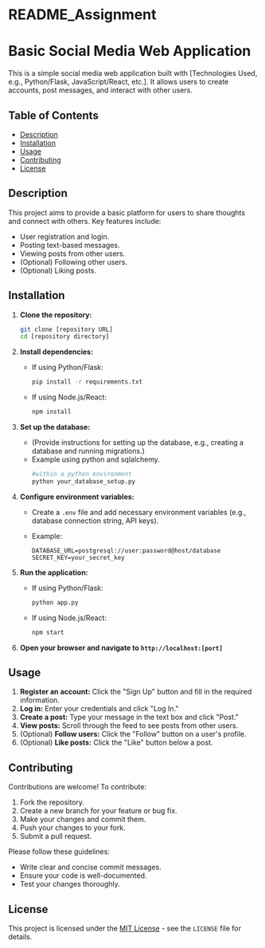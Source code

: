 # README_Assignment
# Basic Social Media Web Application

This is a simple social media web application built with [Technologies Used, e.g., Python/Flask, JavaScript/React, etc.]. It allows users to create accounts, post messages, and interact with other users.

## Table of Contents

* [Description](#description)
* [Installation](#installation)
* [Usage](#usage)
* [Contributing](#contributing)
* [License](#license)

## Description

This project aims to provide a basic platform for users to share thoughts and connect with others. Key features include:

* User registration and login.
* Posting text-based messages.
* Viewing posts from other users.
* (Optional) Following other users.
* (Optional) Liking posts.

## Installation

1.  **Clone the repository:**

    ```bash
    git clone [repository URL]
    cd [repository directory]
    ```

2.  **Install dependencies:**

    * If using Python/Flask:

        ```bash
        pip install -r requirements.txt
        ```

    * If using Node.js/React:

        ```bash
        npm install
        ```

3.  **Set up the database:**

    * (Provide instructions for setting up the database, e.g., creating a database and running migrations.)
    * Example using python and sqlalchemy.
        ```python
        #within a python environment
        python your_database_setup.py
        ```

4.  **Configure environment variables:**

    * Create a `.env` file and add necessary environment variables (e.g., database connection string, API keys).
    * Example:

        ```
        DATABASE_URL=postgresql://user:password@host/database
        SECRET_KEY=your_secret_key
        ```

5.  **Run the application:**

    * If using Python/Flask:

        ```bash
        python app.py
        ```

    * If using Node.js/React:

        ```bash
        npm start
        ```

6.  **Open your browser and navigate to `http://localhost:[port]`**

## Usage

1.  **Register an account:** Click the "Sign Up" button and fill in the required information.
2.  **Log in:** Enter your credentials and click "Log In."
3.  **Create a post:** Type your message in the text box and click "Post."
4.  **View posts:** Scroll through the feed to see posts from other users.
5.  (Optional) **Follow users:** Click the "Follow" button on a user's profile.
6.  (Optional) **Like posts:** Click the "Like" button below a post.

## Contributing

Contributions are welcome! To contribute:

1.  Fork the repository.
2.  Create a new branch for your feature or bug fix.
3.  Make your changes and commit them.
4.  Push your changes to your fork.
5.  Submit a pull request.

Please follow these guidelines:

* Write clear and concise commit messages.
* Ensure your code is well-documented.
* Test your changes thoroughly.

## License

This project is licensed under the [MIT License](LICENSE) - see the `LICENSE` file for details.
